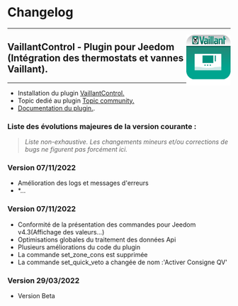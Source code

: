 # Changelog
---

<img align="right" src="../images/VaillantControl_icon.png" width="100">

## VaillantControl - Plugin pour Jeedom (Intégration des thermostats et vannes Vaillant).

---

* Installation du plugin [VaillantControl.](https://limad.github.io/plugins-docs/plugin-VaillantControl/fr_FR/#tocAnchor-1-3)
* Topic dedié au plugin [Topic community.](https://community.jeedom.com/t/plugin-tiers-VaillantControl/38002/)
* [Documentation du plugin.](https://community.jeedom.com/t/re-plugin-tiers-VaillantControl/38002/).

### Liste des évolutions majeures de la version courante :
>*Liste non-exhaustive. Les changements mineurs et/ou corrections de bugs ne figurent pas forcément ici.*

### Version 07/11/2022
* Amélioration des logs et messages d'erreurs
* *...

### Version 07/11/2022
* Conformité de la présentation des commandes pour Jeedom v4.3(Affichage des valeurs...)
* Optimisations globales du traitement des données Api
* Plusieurs améliorations du code du plugin
* La commande set_zone_cons est supprimée
* La commande set_quick_veto a changée de nom :'Activer Consigne QV'

### Version 29/03/2022
  * Version Beta
  
